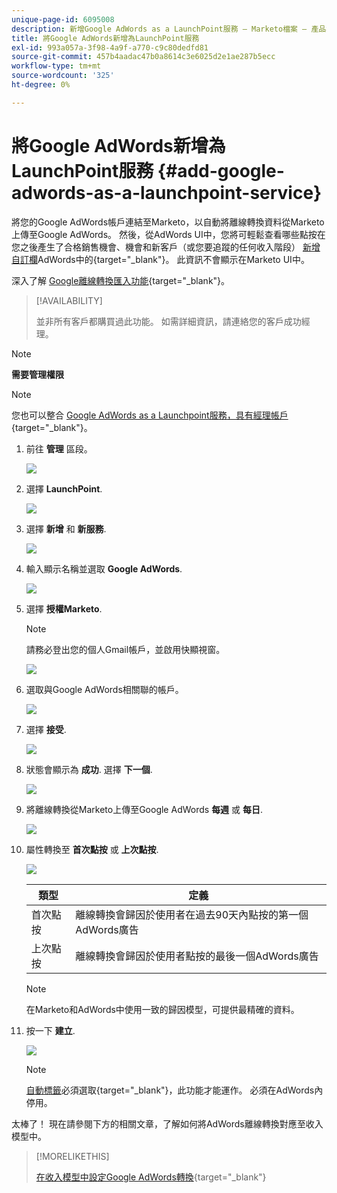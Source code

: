 ```yaml
---
unique-page-id: 6095008
description: 新增Google AdWords as a LaunchPoint服務 — Marketo檔案 — 產品檔案
title: 將Google AdWords新增為LaunchPoint服務
exl-id: 993a057a-3f98-4a9f-a770-c9c80dedfd81
source-git-commit: 457b4aadac47b0a8614c3e6025d2e1ae287b5ecc
workflow-type: tm+mt
source-wordcount: '325'
ht-degree: 0%

---
```


# 將Google AdWords新增為LaunchPoint服務 {#add-google-adwords-as-a-launchpoint-service}

將您的Google AdWords帳戶連結至Marketo，以自動將離線轉換資料從Marketo上傳至Google AdWords。 然後，從AdWords UI中，您將可輕鬆查看哪些點按在您之後產生了合格銷售機會、機會和新客戶（或您要追蹤的任何收入階段） [新增自訂欄](https://support.google.com/adwords/answer/3073556)AdWords中的{target=&quot;_blank&quot;}。 此資訊不會顯示在Marketo UI中。

深入了解 [Google離線轉換匯入功能](https://support.google.com/adwords/answer/2998031?hl=en){target=&quot;_blank&quot;}。

>[!AVAILABILITY]
>
>並非所有客戶都購買過此功能。 如需詳細資訊，請連絡您的客戶成功經理。

>[!NOTE]
>
>**需要管理權限**

>[!NOTE]
>
>您也可以整合 [Google AdWords as a Launchpoint服務，具有經理帳戶](/help/marketo/product-docs/administration/additional-integrations/add-google-adwords-as-a-launchpoint-service-with-a-manager-account.md){target=&quot;_blank&quot;}。

1. 前往 **管理** 區段。

   ![](assets/add-google-adwords-as-a-launchpoint-service-1.png)

1. 選擇 **LaunchPoint**.

   ![](assets/add-google-adwords-as-a-launchpoint-service-2.png)

1. 選擇 **新增** 和 **新服務**.

   ![](assets/add-google-adwords-as-a-launchpoint-service-3.png)

1. 輸入顯示名稱並選取 **Google AdWords**.

   ![](assets/add-google-adwords-as-a-launchpoint-service-4.png)

1. 選擇 **授權Marketo**.

   >[!NOTE]
   >
   >請務必登出您的個人Gmail帳戶，並啟用快顯視窗。

   ![](assets/add-google-adwords-as-a-launchpoint-service-5.png)

1. 選取與Google AdWords相關聯的帳戶。

   ![](assets/add-google-adwords-as-a-launchpoint-service-6.png)

1. 選擇 **接受**.

   ![](assets/add-google-adwords-as-a-launchpoint-service-7.png)

1. 狀態會顯示為 **成功**. 選擇 **下一個**.

   ![](assets/add-google-adwords-as-a-launchpoint-service-8.png)

1. 將離線轉換從Marketo上傳至Google AdWords **每週** 或 **每日**.

   ![](assets/add-google-adwords-as-a-launchpoint-service-9.png)

1. 屬性轉換至 **首次點按** 或 **上次點按**.

   ![](assets/add-google-adwords-as-a-launchpoint-service-10.png)

   | 類型 | 定義 |
   |---|---|
   | 首次點按 | 離線轉換會歸因於使用者在過去90天內點按的第一個AdWords廣告 |
   | 上次點按 | 離線轉換會歸因於使用者點按的最後一個AdWords廣告 |

   >[!NOTE]
   >
   >在Marketo和AdWords中使用一致的歸因模型，可提供最精確的資料。

1. 按一下 **建立**.

   ![](assets/add-google-adwords-as-a-launchpoint-service-11.png)

   >[!NOTE]
   >
   >[自動標籤](https://support.google.com/adwords/answer/1752125?hl=en)必須選取{target=&quot;_blank&quot;}，此功能才能運作。 必須在AdWords內停用。

太棒了！ 現在請參閱下方的相關文章，了解如何將AdWords離線轉換對應至收入模型中。

>[!MORELIKETHIS]
>
>[在收入模型中設定Google AdWords轉換](/help/marketo/product-docs/reporting/revenue-cycle-analytics/revenue-cycle-models/set-google-adwords-conversions-in-the-revenue-model.md){target=&quot;_blank&quot;}
